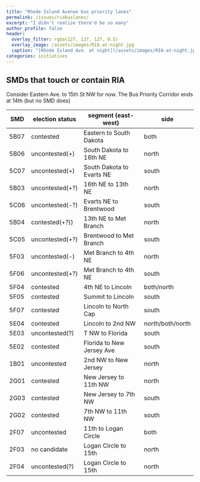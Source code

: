 ```yaml
---
title: "Rhode Island Avenue bus priority lanes"
permalink: /issues/riabuslanes/
excerpt: "I didn't realize there'd be so many"
author_profile: false
header:
  overlay_filter: rgba(127, 127, 127, 0.5)
  overlay_image: /assets/images/RIA-at-night.jpg
  caption: "[Rhode Island Ave. at night](/assets/images/RIA-at-night.jpg)"
categories: initiatives
---
```


<div id="ria-map" class="map-container"></div>

<script>
var map = L.map('ria-map',  {
      zoomSnap: 0.25
  }).setView([38.92149505828077, -76.99584577421773], 13);
  L.tileLayer('https://{s}.tile.openstreetmap.org/{z}/{x}/{y}.png', {
      maxZoom: 19,
      attribution: '© OpenStreetMap'
  }).addTo(map);

  var eastern_to_logan = L.polygon([[38.93528521651921, -76.96358022990226], [38.924708977903684, -76.98560186514584], [38.921781259389896, -76.9949781650645], [38.92151509718208, -76.99591579512335], [38.92052930253024, -76.99876669732937], [38.91001988020146, -77.02889756491636], [38.909802971421506, -77.02883421153402], [38.920292709802816, -76.9986526613931], [38.92110106512349, -76.99618187948121], [38.924452684050564, -76.98553851124541], [38.924501971408276, -76.98543714617414], [38.93507824097857, -76.96335215790336]], {color: 'red'}).addTo(map);

  var logan_circle = L.circle([38.90962533031907, -77.02963006996238], {radius: 70, color: 'red'}).addTo(map);

  var logan_to_15th = L.polygon([[38.90952090321756, -77.03035379071768], [38.908025397328274, -77.03462934116963], [38.90788045675677, -77.03443461312924], [38.90932984915458, -77.03027759278885]], {color: 'red'}).addTo(map);
</script>

## SMDs that touch or contain RIA
Consider Eastern Ave. to 15th St NW for now. The Bus Priority Corridor ends at 14th (but no SMD does)

|SMD|election status|segment (east-west)|side|
|---|---|---|---|
|5B07|contested|Eastern to South Dakota|both|
|5B06|uncontested(+)|South Dakota to 16th NE|north|
|5C07|uncontested(+)|South Dakota to Evarts NE|south|
|5B03|uncontested(+?)|16th NE to 13th NE|north|
|5C06|uncontested(-?)|Evarts NE to Brentwood|south|
|5B04|contested(+?)}|13th NE to Met Branch|north|
|5C05|uncontested(+?)|Brentwood to Met Branch|south|
|5F03|uncontested(-)|Met Branch to 4th NE|north|
|5F06|uncontested(+?)|Met Branch to 4th NE|south|
|5F04|contested|4th NE to Lincoln|both/north|
|5F05|contested|Summit to Lincoln|south|
|5F07|contested|Lincoln to North Cap|south|
|5E04|contested|Lincoln to 2nd NW|north/both/north|
|5E03|uncontested(?)|T NW to Florida|south|
|5E02|contested|Florida to New Jersey Ave|south|
|1B01|uncontested|2nd NW to New Jersey|north|
|2G01|contested|New Jersey to 11th NW|north|
|2G03|contested|New Jersey to 7th NW|south|
|2G02|contested|7th NW to 11th NW|south|
|2F07|uncontested|11th to Logan Circle|both|
|2F03|no candidate|Logan Circle to 15th|north|
|2F04|uncontested(?)|Logan Circle to 15th|north|